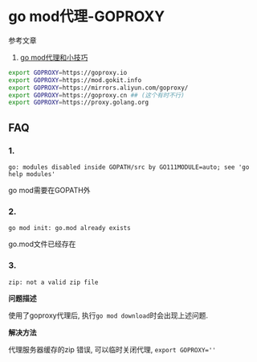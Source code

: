 # go mod代理-GOPROXY

参考文章

1. [go mod代理和小技巧](https://www.cnblogs.com/xdao/p/go_mod.html)

```bash
export GOPROXY=https://goproxy.io
export GOPROXY=https://mod.gokit.info
export GOPROXY=https://mirrors.aliyun.com/goproxy/
export GOPROXY=https://goproxy.cn ## (这个有时不行)
export GOPROXY=https://proxy.golang.org
```

## FAQ

### 1. 

```
go: modules disabled inside GOPATH/src by GO111MODULE=auto; see 'go help modules'
```

go mod需要在GOPATH外

### 2. 

```
go mod init: go.mod already exists
```

go.mod文件已经存在

### 3. 

```
zip: not a valid zip file
```

**问题描述**

使用了goproxy代理后, 执行`go mod download`时会出现上述问题.

**解决方法**

代理服务器缓存的zip 错误, 可以临时关闭代理, `export GOPROXY=''`
